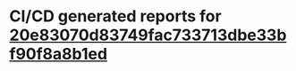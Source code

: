 # CI/CD generated reports for [20e83070d83749fac733713dbe33bf90f8a8b1ed](https://github.com/hydephp/develop/commit/20e83070d83749fac733713dbe33bf90f8a8b1ed)
